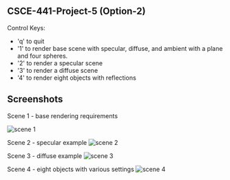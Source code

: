 ## CSCE-441-Project-5 (Option-2)
Control Keys:
* 'q' to quit
* '1' to render base scene with specular, diffuse, and ambient with a plane and four spheres.
* '2' to render a specular scene
* '3' to render a diffuse scene
* '4' to render eight objects with reflections

## Screenshots
Scene 1 - base rendering requirements

![scene 1](https://github.tamu.edu/bobtimm/CSCE-441-Project-5/raw/master/screenshots/scene-1.png)

Scene 2 - specular example
![scene 2](https://github.tamu.edu/bobtimm/CSCE-441-Project-5/raw/master/screenshots/scene-2.png)

Scene 3 - diffuse example
![scene 3](https://github.tamu.edu/bobtimm/CSCE-441-Project-5/raw/master/screenshots/scene-3.png)

Scene 4 - eight objects with various settings
![scene 4](https://github.tamu.edu/bobtimm/CSCE-441-Project-5/raw/master/screenshots/scene-4.png)
